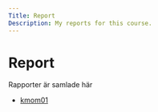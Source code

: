 ```yaml
---
Title: Report
Description: My reports for this course.
---
```


Report
==========================

Rapporter är samlade här

* [kmom01](report/kmom01)